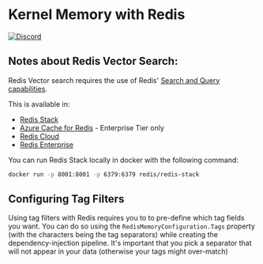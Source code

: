﻿# Kernel Memory with Redis

[![Discord](https://img.shields.io/discord/1063152441819942922?label=Discord&logo=discord&logoColor=white&color=d82679)](https://aka.ms/KMdiscord)

## Notes about Redis Vector Search:

Redis Vector search requires the use of
Redis' [Search and Query capabilities](https://redis.io/docs/interact/search-and-query/).

This is available in:

* [Redis Stack](https://redis.io/docs/about/about-stack/)
* [Azure Cache for Redis](https://azure.microsoft.com/en-us/products/cache) - Enterprise Tier only
* [Redis Cloud](https://app.redislabs.com/)
* [Redis Enterprise](https://redis.io/docs/about/redis-enterprise/)

You can run Redis Stack locally in docker with the following command:

```sh
docker run -p 8001:8001 -p 6379:6379 redis/redis-stack
```

## Configuring Tag Filters

Using tag filters with Redis requires you to to pre-define which tag fields you want. You can
do so using the `RedisMemoryConfiguration.Tags` property (with the characters being the tag separators)
while creating the dependency-injection pipeline. It's important that you pick a separator that will
not appear in your data (otherwise your tags might over-match)

